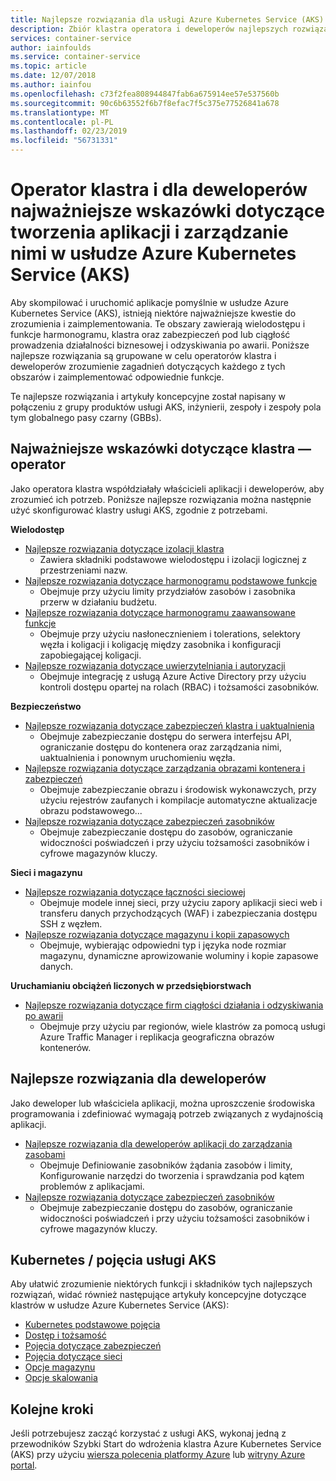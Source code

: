 ```yaml
---
title: Najlepsze rozwiązania dla usługi Azure Kubernetes Service (AKS)
description: Zbiór klastra operatora i deweloperów najlepszych rozwiązań do tworzenia aplikacji i zarządzanie nimi w usłudze Azure Kubernetes Service (AKS)
services: container-service
author: iainfoulds
ms.service: container-service
ms.topic: article
ms.date: 12/07/2018
ms.author: iainfou
ms.openlocfilehash: c73f2fea808944847fab6a675914ee57e537560b
ms.sourcegitcommit: 90c6b63552f6b7f8efac7f5c375e77526841a678
ms.translationtype: MT
ms.contentlocale: pl-PL
ms.lasthandoff: 02/23/2019
ms.locfileid: "56731331"
---
```

# <a name="cluster-operator-and-developer-best-practices-to-build-and-manage-applications-on-azure-kubernetes-service-aks"></a>Operator klastra i dla deweloperów najważniejsze wskazówki dotyczące tworzenia aplikacji i zarządzanie nimi w usłudze Azure Kubernetes Service (AKS)

Aby skompilować i uruchomić aplikacje pomyślnie w usłudze Azure Kubernetes Service (AKS), istnieją niektóre najważniejsze kwestie do zrozumienia i zaimplementowania. Te obszary zawierają wielodostępu i funkcje harmonogramu, klastra oraz zabezpieczeń pod lub ciągłość prowadzenia działalności biznesowej i odzyskiwania po awarii. Poniższe najlepsze rozwiązania są grupowane w celu operatorów klastra i deweloperów zrozumienie zagadnień dotyczących każdego z tych obszarów i zaimplementować odpowiednie funkcje.

Te najlepsze rozwiązania i artykuły koncepcyjne został napisany w połączeniu z grupy produktów usługi AKS, inżynierii, zespoły i zespoły pola tym globalnego pasy czarny (GBBs).

## <a name="cluster-operator-best-practices"></a>Najważniejsze wskazówki dotyczące klastra — operator

Jako operatora klastra współdziałały właścicieli aplikacji i deweloperów, aby zrozumieć ich potrzeb. Poniższe najlepsze rozwiązania można następnie użyć skonfigurować klastry usługi AKS, zgodnie z potrzebami.

**Wielodostęp**

* [Najlepsze rozwiązania dotyczące izolacji klastra](operator-best-practices-cluster-isolation.md)
    * Zawiera składniki podstawowe wielodostępu i izolacji logicznej z przestrzeniami nazw.
* [Najlepsze rozwiązania dotyczące harmonogramu podstawowe funkcje](operator-best-practices-scheduler.md)
    * Obejmuje przy użyciu limity przydziałów zasobów i zasobnika przerw w działaniu budżetu.
* [Najlepsze rozwiązania dotyczące harmonogramu zaawansowane funkcje](operator-best-practices-advanced-scheduler.md)
    * Obejmuje przy użyciu nasłonecznieniem i tolerations, selektory węzła i koligacji i koligację między zasobnika i konfiguracji zapobiegającej koligacji.
* [Najlepsze rozwiązania dotyczące uwierzytelniania i autoryzacji](operator-best-practices-identity.md)
    * Obejmuje integrację z usługą Azure Active Directory przy użyciu kontroli dostępu opartej na rolach (RBAC) i tożsamości zasobników.

**Bezpieczeństwo**

* [Najlepsze rozwiązania dotyczące zabezpieczeń klastra i uaktualnienia](operator-best-practices-cluster-security.md)
    * Obejmuje zabezpieczanie dostępu do serwera interfejsu API, ograniczanie dostępu do kontenera oraz zarządzania nimi, uaktualnienia i ponownym uruchomieniu węzła.
* [Najlepsze rozwiązania dotyczące zarządzania obrazami kontenera i zabezpieczeń](operator-best-practices-container-image-management.md)
    * Obejmuje zabezpieczanie obrazu i środowisk wykonawczych, przy użyciu rejestrów zaufanych i kompilacje automatyczne aktualizacje obrazu podstawowego...
* [Najlepsze rozwiązania dotyczące zabezpieczeń zasobników](developer-best-practices-pod-security.md)
    * Obejmuje zabezpieczanie dostępu do zasobów, ograniczanie widoczności poświadczeń i przy użyciu tożsamości zasobników i cyfrowe magazynów kluczy.

**Sieci i magazynu**

* [Najlepsze rozwiązania dotyczące łączności sieciowej](operator-best-practices-network.md)
    * Obejmuje modele innej sieci, przy użyciu zapory aplikacji sieci web i transferu danych przychodzących (WAF) i zabezpieczania dostępu SSH z węzłem.
* [Najlepsze rozwiązania dotyczące magazynu i kopii zapasowych](operator-best-practices-storage.md)
    * Obejmuje, wybierając odpowiedni typ i języka node rozmiar magazynu, dynamiczne aprowizowanie woluminy i kopie zapasowe danych.

**Uruchamianiu obciążeń liczonych w przedsiębiorstwach**

* [Najlepsze rozwiązania dotyczące firm ciągłości działania i odzyskiwania po awarii](operator-best-practices-multi-region.md)
    * Obejmuje przy użyciu par regionów, wiele klastrów za pomocą usługi Azure Traffic Manager i replikacja geograficzna obrazów kontenerów.

## <a name="developer-best-practices"></a>Najlepsze rozwiązania dla deweloperów

Jako deweloper lub właściciela aplikacji, można uproszczenie środowiska programowania i zdefiniować wymagają potrzeb związanych z wydajnością aplikacji.

* [Najlepsze rozwiązania dla deweloperów aplikacji do zarządzania zasobami](developer-best-practices-resource-management.md)
    * Obejmuje Definiowanie zasobników żądania zasobów i limity, Konfigurowanie narzędzi do tworzenia i sprawdzania pod kątem problemów z aplikacjami.
* [Najlepsze rozwiązania dotyczące zabezpieczeń zasobników](developer-best-practices-pod-security.md)
    * Obejmuje zabezpieczanie dostępu do zasobów, ograniczanie widoczności poświadczeń i przy użyciu tożsamości zasobników i cyfrowe magazynów kluczy.

## <a name="kubernetes--aks-concepts"></a>Kubernetes / pojęcia usługi AKS

Aby ułatwić zrozumienie niektórych funkcji i składników tych najlepszych rozwiązań, widać również następujące artykuły koncepcyjne dotyczące klastrów w usłudze Azure Kubernetes Service (AKS):

* [Kubernetes podstawowe pojęcia](concepts-clusters-workloads.md)
* [Dostęp i tożsamość](concepts-identity.md)
* [Pojęcia dotyczące zabezpieczeń](concepts-security.md)
* [Pojęcia dotyczące sieci](concepts-network.md)
* [Opcje magazynu](concepts-storage.md)
* [Opcje skalowania](concepts-scale.md)

## <a name="next-steps"></a>Kolejne kroki

Jeśli potrzebujesz zacząć korzystać z usługi AKS, wykonaj jedną z przewodników Szybki Start do wdrożenia klastra Azure Kubernetes Service (AKS) przy użyciu [wiersza polecenia platformy Azure](kubernetes-walkthrough.md) lub [witryny Azure portal](kubernetes-walkthrough-portal.md).
